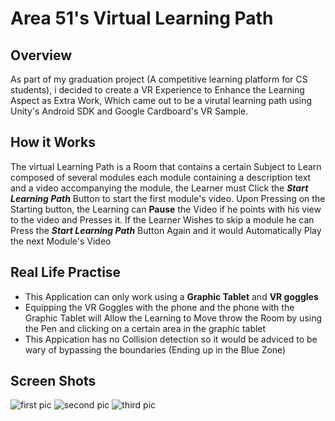# Area 51's Virtual Learning Path
## Overview
As part of my graduation project (A competitive learning platform for CS students), i decided to create a VR Experience to Enhance the Learning Aspect as Extra Work, Which came out to be a virutal learning path using Unity's Android SDK and Google Cardboard's VR Sample.

## How it Works
The virtual Learning Path is a Room that contains a certain Subject to Learn composed of several modules each module containing a description text and a video accompanying the module, the Learner must Click the ***Start Learning Path*** Button to start the first module's video.
Upon Pressing on the Starting button, the Learning can **Pause** the Video if he points with his view to the video and Presses it.
If the Learner Wishes to skip a module he can Press the ***Start Learning Path*** Button Again and it would Automatically Play the next Module's Video

##  Real Life Practise
- This Application can only work using a **Graphic Tablet** and **VR goggles**
- Equipping the VR Goggles with the phone and the phone with the Graphic Tablet will Allow the Learning to Move throw the Room by using the Pen and clicking on a certain area in the graphic tablet
- This Appication has no Collision detection so it would be adviced to be wary of bypassing the boundaries (Ending up in the Blue Zone)

## Screen Shots
![first pic](screenshots/1.png)
![second pic](screenshots/2.png)
![third pic](screenshots/3.png)
